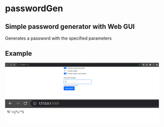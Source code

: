 # passwordGen
## Simple password generator with Web GUI
Generates a password with the specified parameters
## Example
![The San Juan Mountains are beautiful!](/images/Screenshot_1.png "GUI")
![The San Juan Mountains are beautiful!](/images/Screenshot_2.png "result")

